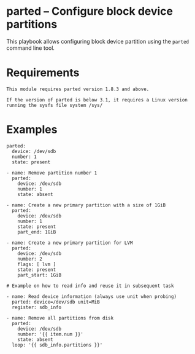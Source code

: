 # parted – Configure block device partitions

This playbook allows configuring block device partition using the `parted` command line tool.

# Requirements
```This module requires parted version 1.8.3 and above.```

```If the version of parted is below 3.1, it requires a Linux version running the sysfs file system /sys/```

# Examples
```
parted:
  device: /dev/sdb
  number: 1
  state: present

- name: Remove partition number 1
  parted:
    device: /dev/sdb
    number: 1
    state: absent

- name: Create a new primary partition with a size of 1GiB
  parted:
    device: /dev/sdb
    number: 1
    state: present
    part_end: 1GiB

- name: Create a new primary partition for LVM
  parted:
    device: /dev/sdb
    number: 2
    flags: [ lvm ]
    state: present
    part_start: 1GiB

# Example on how to read info and reuse it in subsequent task

- name: Read device information (always use unit when probing)
  parted: device=/dev/sdb unit=MiB
  register: sdb_info

- name: Remove all partitions from disk
  parted:
    device: /dev/sdb
    number: '{{ item.num }}'
    state: absent
  loop: '{{ sdb_info.partitions }}'
```
